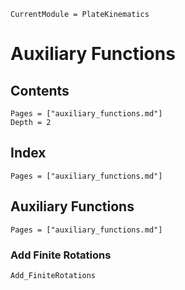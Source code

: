 ```@meta
CurrentModule = PlateKinematics
```

# Auxiliary Functions

## Contents

```@contents
Pages = ["auxiliary_functions.md"]
Depth = 2
```

## Index

```@index
Pages = ["auxiliary_functions.md"]
```

## Auxiliary Functions

```@contents
Pages = ["auxiliary_functions.md"]
```

### Add Finite Rotations
```@docs
Add_FiniteRotations
```
